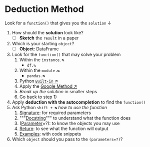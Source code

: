 # Deduction Method

Look for a `function()` that gives you the `solution` ↓

1. How should the **solution** look like?
    - [ ] **Sketch** the `result` in a paper
2. Which is your starting `object`?
    - [ ] **Object**: DataFrame
3. Look for the `function()` that may solve your problem
    1. Within the `instance.↹`
        - `df.↹`
    2. Within the `module.↹`
        - `pandas.↹`
    3. Python [`Built-in` ↗︎](https://docs.python.org/3/library/functions.html)
    4. Apply the [Google Method ↗︎](<02_Google Method.md>)
    5. *Break up the solution* in smaller steps
    6. Go back to step 1)
4. Apply **deduction with the autocompletion** to find the `function()`
5. Ask Python `shift + ↹` *how to use the function*
    1. <ins>Signature</ins>: for required parameters
    2. """<ins>Docstring</ins>""" to understand what the function does
    3. (<ins>Parameter</ins>=?): to know the objects you may use
    4. <ins>Return</ins>: to see what the function will output
    5. <ins>Examples</ins>: with code snippets
5. Which `object` should you pass to the `(parameters=?)`?

